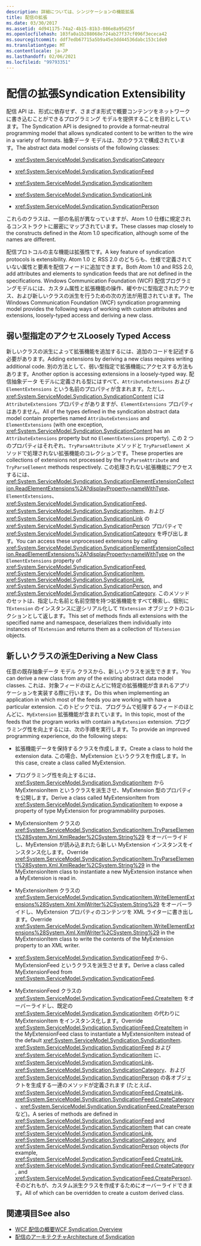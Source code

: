 ```yaml
---
description: 詳細については、シンジケーションの機能拡張
title: 配信の拡張
ms.date: 03/30/2017
ms.assetid: 4d941175-74a2-4b15-81b3-086e8a95d25f
ms.openlocfilehash: 103fa0a1b288068e724ab27f37cf096f3ececa42
ms.sourcegitcommit: ddf7edb67715a5b9a45e3dd44536dabc153c1de0
ms.translationtype: MT
ms.contentlocale: ja-JP
ms.lasthandoff: 02/06/2021
ms.locfileid: "99793351"
---
```

# <a name="syndication-extensibility"></a><span data-ttu-id="00ac8-103">配信の拡張</span><span class="sxs-lookup"><span data-stu-id="00ac8-103">Syndication Extensibility</span></span>

<span data-ttu-id="00ac8-104">配信 API は、形式に依存せず、さまざま形式で概要コンテンツをネットワークに書き込むことができるプログラミング モデルを提供することを目的としています。</span><span class="sxs-lookup"><span data-stu-id="00ac8-104">The Syndication API is designed to provide a format-neutral programming model that allows syndicated content to be written to the wire in a variety of formats.</span></span> <span data-ttu-id="00ac8-105">抽象データ モデルは、次のクラスで構成されています。</span><span class="sxs-lookup"><span data-stu-id="00ac8-105">The abstract data model consists of the following classes:</span></span>  
  
- <xref:System.ServiceModel.Syndication.SyndicationCategory>  
  
- <xref:System.ServiceModel.Syndication.SyndicationFeed>  
  
- <xref:System.ServiceModel.Syndication.SyndicationItem>  
  
- <xref:System.ServiceModel.Syndication.SyndicationLink>  
  
- <xref:System.ServiceModel.Syndication.SyndicationPerson>  
  
 <span data-ttu-id="00ac8-106">これらのクラスは、一部の名前が異なっていますが、Atom 1.0 仕様に規定されるコンストラクトに厳密にマップされています。</span><span class="sxs-lookup"><span data-stu-id="00ac8-106">These classes map closely to the constructs defined in the Atom 1.0 specification, although some of the names are different.</span></span>  
  
 <span data-ttu-id="00ac8-107">配信プロトコルの主な機能は拡張性です。</span><span class="sxs-lookup"><span data-stu-id="00ac8-107">A key feature of syndication protocols is extensibility.</span></span> <span data-ttu-id="00ac8-108">Atom 1.0 と RSS 2.0 のどちらも、仕様で定義されていない属性と要素を配信フィードに追加できます。</span><span class="sxs-lookup"><span data-stu-id="00ac8-108">Both Atom 1.0 and RSS 2.0, add attributes and elements to syndication feeds that are not defined in the specifications.</span></span> <span data-ttu-id="00ac8-109">Windows Communication Foundation (WCF) 配信プログラミングモデルには、カスタム属性と拡張機能の操作、緩やかに型指定されたアクセス、および新しいクラスの派生を行うための次の方法が用意されています。</span><span class="sxs-lookup"><span data-stu-id="00ac8-109">The Windows Communication Foundation (WCF) syndication programming model provides the following ways of working with custom attributes and extensions, loosely-typed access and deriving a new class.</span></span>  
  
## <a name="loosely-typed-access"></a><span data-ttu-id="00ac8-110">弱い型指定のアクセス</span><span class="sxs-lookup"><span data-stu-id="00ac8-110">Loosely Typed Access</span></span>  

 <span data-ttu-id="00ac8-111">新しいクラスの派生によって拡張機能を追加するには、追加のコードを記述する必要があります。</span><span class="sxs-lookup"><span data-stu-id="00ac8-111">Adding extensions by deriving a new class requires writing additional code.</span></span> <span data-ttu-id="00ac8-112">別の方法として、弱い型指定で拡張機能にアクセスする方法もあります。</span><span class="sxs-lookup"><span data-stu-id="00ac8-112">Another option is accessing extensions in a loosely-typed way.</span></span> <span data-ttu-id="00ac8-113">配信抽象データ モデルに定義される型にはすべて、`AttributeExtensions` および `ElementExtensions` という名前のプロパティが含まれます。ただし、<xref:System.ServiceModel.Syndication.SyndicationContent> には `AttributeExtensions` プロパティがありますが、`ElementExtensions` プロパティはありません。</span><span class="sxs-lookup"><span data-stu-id="00ac8-113">All of the types defined in the syndication abstract data model contain properties named `AttributeExtensions` and `ElementExtensions` (with one exception, <xref:System.ServiceModel.Syndication.SyndicationContent> has an `AttributeExtensions` property but no `ElementExtensions` property).</span></span> <span data-ttu-id="00ac8-114">この 2 つのプロパティはそれぞれ、`TryParseAttribute` メソッドと `TryParseElement` メソッドで処理されない拡張機能のコレクションです。</span><span class="sxs-lookup"><span data-stu-id="00ac8-114">These properties are collections of extensions not processed by the `TryParseAttribute` and `TryParseElement` methods respectively.</span></span> <span data-ttu-id="00ac8-115">この処理されない拡張機能にアクセスするには、<xref:System.ServiceModel.Syndication.SyndicationElementExtensionCollection.ReadElementExtensions%2A?displayProperty=nameWithType>、`ElementExtensions`、<xref:System.ServiceModel.Syndication.SyndicationFeed>、<xref:System.ServiceModel.Syndication.SyndicationItem>、および <xref:System.ServiceModel.Syndication.SyndicationLink> の <xref:System.ServiceModel.Syndication.SyndicationPerson> プロパティで <xref:System.ServiceModel.Syndication.SyndicationCategory> を呼び出します。</span><span class="sxs-lookup"><span data-stu-id="00ac8-115">You can access these unprocessed extensions by calling <xref:System.ServiceModel.Syndication.SyndicationElementExtensionCollection.ReadElementExtensions%2A?displayProperty=nameWithType> on the `ElementExtensions` property of <xref:System.ServiceModel.Syndication.SyndicationFeed>, <xref:System.ServiceModel.Syndication.SyndicationItem>, <xref:System.ServiceModel.Syndication.SyndicationLink>, <xref:System.ServiceModel.Syndication.SyndicationPerson>, and <xref:System.ServiceModel.Syndication.SyndicationCategory>.</span></span> <span data-ttu-id="00ac8-116">このメソッドのセットは、指定した名前と名前空間を持つ拡張機能をすべて検索し、個別に `TExtension` のインスタンスに逆シリアル化して `TExtension` オブジェクトのコレクションとして返します。</span><span class="sxs-lookup"><span data-stu-id="00ac8-116">This set of methods finds all extensions with the specified name and namespace, deserializes them individually into instances of `TExtension` and returns them as a collection of `TExtension` objects.</span></span>  
  
## <a name="deriving-a-new-class"></a><span data-ttu-id="00ac8-117">新しいクラスの派生</span><span class="sxs-lookup"><span data-stu-id="00ac8-117">Deriving a New Class</span></span>  

 <span data-ttu-id="00ac8-118">任意の既存抽象データ モデル クラスから、新しいクラスを派生できます。</span><span class="sxs-lookup"><span data-stu-id="00ac8-118">You can derive a new class from any of the existing abstract data model classes.</span></span> <span data-ttu-id="00ac8-119">これは、対象フィードのほとんどに特定の拡張機能が含まれるアプリケーションを実装する際に行います。</span><span class="sxs-lookup"><span data-stu-id="00ac8-119">Do this when implementing an application in which most of the feeds you are working with have a particular extension.</span></span> <span data-ttu-id="00ac8-120">このトピックでは、プログラムで処理するフィードのほとんどに、`MyExtension` 拡張機能が含まれています。</span><span class="sxs-lookup"><span data-stu-id="00ac8-120">In this topic, most of the feeds that the program works with contain a `MyExtension` extension.</span></span> <span data-ttu-id="00ac8-121">プログラミング性を向上するには、次の手順を実行します。</span><span class="sxs-lookup"><span data-stu-id="00ac8-121">To provide an improved programming experience, do the following steps:</span></span>  
  
- <span data-ttu-id="00ac8-122">拡張機能データを保持するクラスを作成します。</span><span class="sxs-lookup"><span data-stu-id="00ac8-122">Create a class to hold the extension data.</span></span> <span data-ttu-id="00ac8-123">この場合、MyExtension というクラスを作成します。</span><span class="sxs-lookup"><span data-stu-id="00ac8-123">In this case, create a class called MyExtension.</span></span>  
  
- <span data-ttu-id="00ac8-124">プログラミング性を向上するには、<xref:System.ServiceModel.Syndication.SyndicationItem> から MyExtensionItem というクラスを派生させ、MyExtension 型のプロパティを公開します。</span><span class="sxs-lookup"><span data-stu-id="00ac8-124">Derive a class called MyExtensionItem from <xref:System.ServiceModel.Syndication.SyndicationItem> to expose a property of type MyExtension for programmability purposes.</span></span>  
  
- <span data-ttu-id="00ac8-125">MyExtensionItem クラスの <xref:System.ServiceModel.Syndication.SyndicationItem.TryParseElement%28System.Xml.XmlReader%2CSystem.String%29> をオーバーライドし、MyExtension が読み込まれたら新しい MyExtension インスタンスをインスタンス化します。</span><span class="sxs-lookup"><span data-stu-id="00ac8-125">Override <xref:System.ServiceModel.Syndication.SyndicationItem.TryParseElement%28System.Xml.XmlReader%2CSystem.String%29> in the MyExtensionItem class to instantiate a new MyExtension instance when a MyExtension is read in.</span></span>  
  
- <span data-ttu-id="00ac8-126">MyExtensionItem クラスの <xref:System.ServiceModel.Syndication.SyndicationItem.WriteElementExtensions%28System.Xml.XmlWriter%2CSystem.String%29> をオーバーライドし、MyExtension プロパティのコンテンツを XML ライターに書き出します。</span><span class="sxs-lookup"><span data-stu-id="00ac8-126">Override <xref:System.ServiceModel.Syndication.SyndicationItem.WriteElementExtensions%28System.Xml.XmlWriter%2CSystem.String%29> in the MyExtensionItem class to write the contents of the MyExtension property to an XML writer.</span></span>  
  
- <span data-ttu-id="00ac8-127"><xref:System.ServiceModel.Syndication.SyndicationFeed> から、MyExtensionFeed というクラスを派生させます。</span><span class="sxs-lookup"><span data-stu-id="00ac8-127">Derive a class called MyExtensionFeed from <xref:System.ServiceModel.Syndication.SyndicationFeed>.</span></span>  
  
- <span data-ttu-id="00ac8-128">MyExtensionFeed クラスの <xref:System.ServiceModel.Syndication.SyndicationFeed.CreateItem> をオーバーライドし、既定の <xref:System.ServiceModel.Syndication.SyndicationItem> の代わりに MyExtensionItem をインスタンス化します。</span><span class="sxs-lookup"><span data-stu-id="00ac8-128">Override <xref:System.ServiceModel.Syndication.SyndicationFeed.CreateItem> in the MyExtensionFeed class to instantiate a MyExtensionItem instead of the default <xref:System.ServiceModel.Syndication.SyndicationItem>.</span></span> <span data-ttu-id="00ac8-129"><xref:System.ServiceModel.Syndication.SyndicationFeed> および <xref:System.ServiceModel.Syndication.SyndicationItem> に、<xref:System.ServiceModel.Syndication.SyndicationLink>、<xref:System.ServiceModel.Syndication.SyndicationCategory>、および <xref:System.ServiceModel.Syndication.SyndicationPerson> の各オブジェクトを生成する一連のメソッドが定義されます (たとえば、<xref:System.ServiceModel.Syndication.SyndicationFeed.CreateLink>、<xref:System.ServiceModel.Syndication.SyndicationFeed.CreateCategory>、<xref:System.ServiceModel.Syndication.SyndicationFeed.CreatePerson> など)。</span><span class="sxs-lookup"><span data-stu-id="00ac8-129">A series of methods are defined in <xref:System.ServiceModel.Syndication.SyndicationFeed> and <xref:System.ServiceModel.Syndication.SyndicationItem> that can create <xref:System.ServiceModel.Syndication.SyndicationLink>, <xref:System.ServiceModel.Syndication.SyndicationCategory>, and <xref:System.ServiceModel.Syndication.SyndicationPerson> objects (for example, <xref:System.ServiceModel.Syndication.SyndicationFeed.CreateLink>, <xref:System.ServiceModel.Syndication.SyndicationFeed.CreateCategory>, and <xref:System.ServiceModel.Syndication.SyndicationFeed.CreatePerson>).</span></span> <span data-ttu-id="00ac8-130">そのどれもが、カスタム派生クラスを作成するためにオーバーライドできます。</span><span class="sxs-lookup"><span data-stu-id="00ac8-130">All of which can be overridden to create a custom derived class.</span></span>  
  
## <a name="see-also"></a><span data-ttu-id="00ac8-131">関連項目</span><span class="sxs-lookup"><span data-stu-id="00ac8-131">See also</span></span>

- [<span data-ttu-id="00ac8-132">WCF 配信の概要</span><span class="sxs-lookup"><span data-stu-id="00ac8-132">WCF Syndication Overview</span></span>](wcf-syndication-overview.md)
- [<span data-ttu-id="00ac8-133">配信のアーキテクチャ</span><span class="sxs-lookup"><span data-stu-id="00ac8-133">Architecture of Syndication</span></span>](architecture-of-syndication.md)

